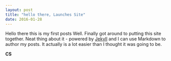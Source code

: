 ```yaml
---
layout: post
title: "hello there, Launches Site"
date: 2016-01-28
---
```

Hello there this is my first posts
Well. Finally got around to putting this site together. Neat thing about it - powered by [Jekyll](http://jekyllrb.com) and I can use Markdown to author my posts. It actually is a lot easier than I thought it was going to be.

**CS**
